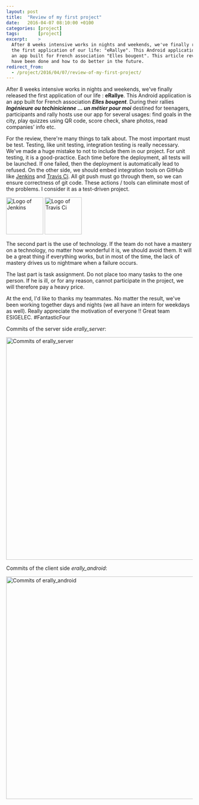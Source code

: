 ```yaml
---
layout: post
title:  "Review of my first project"
date:   2016-04-07 08:10:00 +0100
categories: [project]
tags:       [project]
excerpt:    >
  After 8 weeks intensive works in nights and weekends, we've finally released
  the first application of our life: "eRallye". This Android application is
  an app built for French association "Elles bougent". This article reviews what
  have been done and how to do better in the future.
redirect_from:
  - /project/2016/04/07/review-of-my-first-project/
---
```


After 8 weeks intensive works in nights and weekends, we've finally released the 
first application of our life : **eRallye**. This Android application is an app built
for French association _**Elles bougent**_. During their rallies _**Ingénieure ou 
techinicienne ... un métier pour moi**_ destined for teenagers, participants and 
rally hosts use our app for several usages: find goals in the city, play quizzes
using QR code, score check, share photos, read companies’ info etc.

<!-- more -->

For the review, there're many things to talk about. The most important must be test.
Testing, like unit testing, integration testing is really necessary. We've made a huge
mistake to not to include them in our project. For unit testing, it is a good-practice. 
Each time before the deployment, all tests will be launched. If one failed, then the 
deployment is automatically lead to refused. On the other side, we should embed integration
tools on GitHub like [Jenkins][1] and [Travis Ci][2]. All git push must go through them,
so we can ensure correctness of git code. These actions / tools can eliminate most of 
the problems. I consider it as a test-driven project.


<img src="{{ site.url }}/assets/logo-jenkins.png" width="100" alt="Logo of Jenkins">
<img src="{{ site.url }}/assets/logo-travis-ci.png" width="100" alt="Logo of Travis Ci">


The second part is the use of technology. If the team do not have a mastery on a technology, 
no matter how wonderful it is, we should avoid them. It will be a great thing if everything 
works, but in most of the time, the lack of mastery drives us to nightmare when a failure 
occurs.


The last part is task assignment. Do not place too many tasks to the one person. If he is ill, 
or for any reason, cannot participate in the project, we will therefore pay a heavy price.

At the end, I'd like to thanks my teammates. No matter the result, we've been working together
days and nights (we all have an intern for weekdays as well). Really appreciate the motivation
of everyone !! Great team ESIGELEC. #FantasticFour

Commits of the server side _erally_server_:

<img src="{{ site.url }}/assets/20160408-erally-server.png" width="600" alt="Commits of erally_server">

Commits of the client side _erally_android_:

<img src="{{ site.url }}/assets/20160408-erally-android.png" width="600" alt="Commits of erally_android">

[1]: https://jenkins.io/
[2]: https://travis-ci.org/
